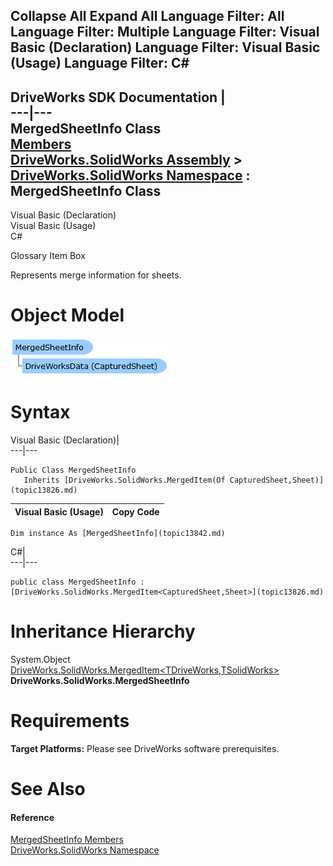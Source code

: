 Collapse All Expand All Language Filter: All  Language Filter: Multiple  Language Filter: Visual Basic (Declaration) Language Filter: Visual Basic (Usage) Language Filter: C#  
---  
DriveWorks SDK Documentation  |   
---|---  
MergedSheetInfo Class   
[Members](topic13843.md)   
[DriveWorks.SolidWorks Assembly](topic13342.md) > [DriveWorks.SolidWorks Namespace](topic13345.md) : MergedSheetInfo Class  
---  
  
Visual Basic (Declaration)    
Visual Basic (Usage)    
C# 

Glossary Item Box

Represents merge information for sheets. 

# Object Model

![](dotnetdiagramimages/image759.png)

# Syntax

Visual Basic (Declaration)|   
---|---  
      
    
    Public Class MergedSheetInfo 
       Inherits [DriveWorks.SolidWorks.MergedItem(Of CapturedSheet,Sheet)](topic13826.md)  
  
Visual Basic (Usage)| Copy Code  
---|---  
      
    
    Dim instance As [MergedSheetInfo](topic13842.md)  
  
C#|   
---|---  
      
    
    public class MergedSheetInfo : [DriveWorks.SolidWorks.MergedItem<CapturedSheet,Sheet>](topic13826.md)   
  
# Inheritance Hierarchy

System.Object  
[DriveWorks.SolidWorks.MergedItem<TDriveWorks,TSolidWorks>](topic13826.md)  
**DriveWorks.SolidWorks.MergedSheetInfo**  


# Requirements

**Target Platforms:** Please see DriveWorks software prerequisites.

# See Also

#### Reference

[MergedSheetInfo Members](topic13843.md)   
[DriveWorks.SolidWorks Namespace](topic13345.md)


